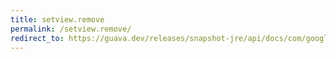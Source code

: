 ```yaml
---
title: setview.remove
permalink: /setview.remove/
redirect_to: https://guava.dev/releases/snapshot-jre/api/docs/com/google/common/collect/Sets.SetView.html#remove-java.lang.Object-
---
```

